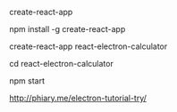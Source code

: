 create-react-app

npm install -g create-react-app

create-react-app react-electron-calculator

cd react-electron-calculator

npm start

http://phiary.me/electron-tutorial-try/
